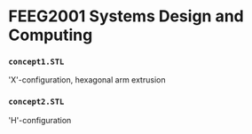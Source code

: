 # FEEG2001 Systems Design and Computing

### `concept1.STL`
'X'-configuration, hexagonal arm extrusion

### `concept2.STL`
'H'-configuration
